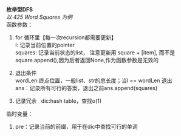 **枚举型DFS** <br>
*以 425 Word Squares 为例* <br>
函数参数：
1. for 循环里【每一次recursion都需要更新】 <br>
   l: 记录当前位置的pointer <br>
   squares: 记录当前状态的list， 注意更新用 square + [item], 而不是square.append(),因为后者返回None,作为函数参数是无效的 <br>
   
2. 退出条件 <br>
   wordLen:终点位置，一般list、str的总长度；当l == wordLen 退出 <br>
   ans：记录所有可行的答案，退出之前ans.append(squares)

3. 记录冗余
   dic:hash table，查找o(1) <br>

临时变量：<br>
1. pre：记录当前的前缀，用于在dic中查找可行的单词 <br>
